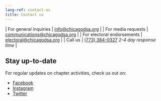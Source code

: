 ```yaml
---
lang-ref: contact-us
title: Contact us
---
```


| For general inquiries      | [info@chicagodsa.org](mailto:info@chicagodsa.org)                     |
| For media requests         | [communications@chicagodsa.org](mailto:communications@chicagodsa.org) |
| For electoral endorsements | [electoral@chicagodsa.org](mailto:electoral@chicagodsa.org)           |
| Call us                    | [(773) 384-0327](tel:+17733840327) *2-4 day response time*            |

## Stay up-to-date

For regular updates on chapter activities, check us out on:
- [Facebook](https://www.facebook.com/ChicagoDemSocialists/)
- [Instagram](https://www.instagram.com/chicagodsa/)
- [Twitter](https://twitter.com/chicagodsa)
